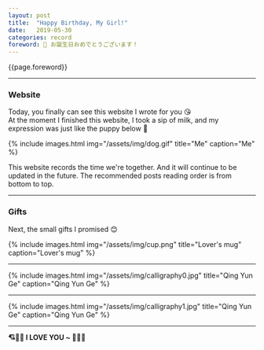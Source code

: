 ```yaml
---
layout: post
title:  "Happy Birthday, My Girl!"
date:   2019-05-30
categories: record
foreword: 🎂 お誕生日おめでとうございます！
---
```


{{page.foreword}}

---
### Website

Today, you finally can see this website I wrote for you 😘  
At the moment I finished this website, I took a sip of milk, and my expression was just like the puppy below 🐶

{% include images.html img="/assets/img/dog.gif" title="Me" caption="Me" %}

This website records the time we're together. And it will continue to be updated in the future. The recommended posts reading order is from bottom to top.

---
### Gifts

Next, the small gifts I promised 😊

{% include images.html img="/assets/img/cup.png" title="Lover's mug" caption="Lover's mug" %}

---

{% include images.html img="/assets/img/calligraphy0.jpg" title="Qing Yun Ge" caption="Qing Yun Ge" %}

---

{% include images.html img="/assets/img/calligraphy1.jpg" title="Qing Yun Ge" caption="Qing Yun Ge" %}

---

**💘💛💜 I LOVE YOU ~ 💙💚💖**
